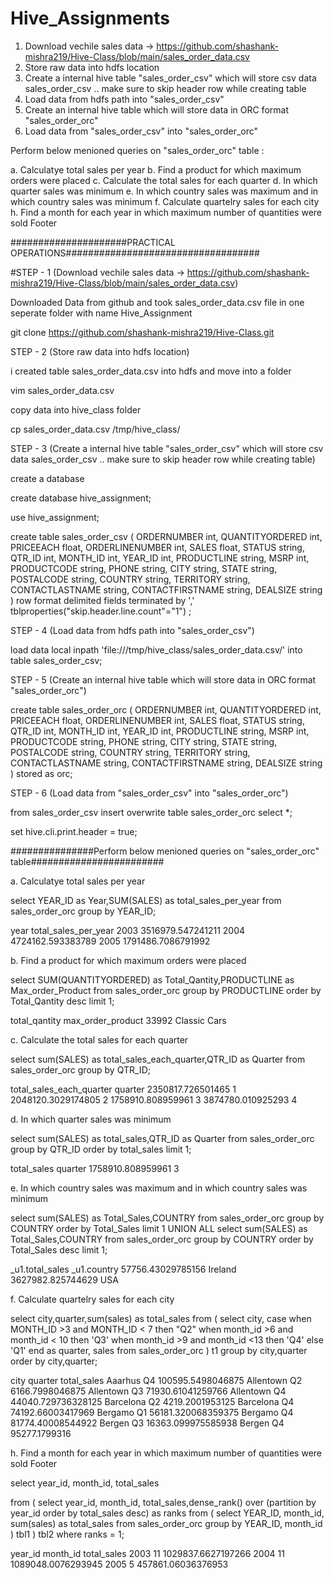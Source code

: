# Hive_Assignments

1. Download vechile sales data -> https://github.com/shashank-mishra219/Hive-Class/blob/main/sales_order_data.csv
2. Store raw data into hdfs location
3. Create a internal hive table "sales_order_csv" which will store csv data sales_order_csv .. make sure to skip header row while creating table
4. Load data from hdfs path into "sales_order_csv" 
5. Create an internal hive table which will store data in ORC format "sales_order_orc"
6. Load data from "sales_order_csv" into "sales_order_orc"

Perform below menioned queries on "sales_order_orc" table :

a. Calculatye total sales per year
b. Find a product for which maximum orders were placed
c. Calculate the total sales for each quarter
d. In which quarter sales was minimum
e. In which country sales was maximum and in which country sales was minimum
f. Calculate quartelry sales for each city
h. Find a month for each year in which maximum number of quantities were sold
Footer


#####################PRACTICAL OPERATIONS###################################


#STEP - 1 (Download vechile sales data -> https://github.com/shashank-mishra219/Hive-Class/blob/main/sales_order_data.csv)

Downloaded Data from github and took sales_order_data.csv file in one seperate folder with name Hive_Assignment

git clone https://github.com/shashank-mishra219/Hive-Class.git



STEP - 2 (Store raw data into hdfs location)

i created table sales_order_data.csv into hdfs and move into a folder

vim sales_order_data.csv

copy data into  hive_class folder

cp sales_order_data.csv /tmp/hive_class/



STEP - 3  (Create a internal hive table "sales_order_csv" which will store csv data sales_order_csv .. make sure to skip header row while creating table)

create a database

create database hive_assignment;

use hive_assignment;

create table sales_order_csv
(
ORDERNUMBER int,
QUANTITYORDERED int,
PRICEEACH float,
ORDERLINENUMBER int,
SALES float,
STATUS string,
QTR_ID int,
MONTH_ID int,
YEAR_ID int,
PRODUCTLINE string,
MSRP int,
PRODUCTCODE string,
PHONE string,
CITY string,
STATE string,
POSTALCODE string,
COUNTRY string,
TERRITORY string,
CONTACTLASTNAME string,
CONTACTFIRSTNAME string,
DEALSIZE string
)
row format delimited
fields terminated by ','
tblproperties("skip.header.line.count"="1")
; 



STEP - 4 (Load data from hdfs path into "sales_order_csv")

load data local inpath 'file:///tmp/hive_class/sales_order_data.csv/' into table sales_order_csv;



STEP - 5 (Create an internal hive table which will store data in ORC format "sales_order_orc")

create table sales_order_orc
(
ORDERNUMBER int,
QUANTITYORDERED int,
PRICEEACH float,
ORDERLINENUMBER int,
SALES float,
STATUS string,
QTR_ID int,
MONTH_ID int,
YEAR_ID int,
PRODUCTLINE string,
MSRP int,
PRODUCTCODE string,
PHONE string,
CITY string,
STATE string,
POSTALCODE string,
COUNTRY string,
TERRITORY string,
CONTACTLASTNAME string,
CONTACTFIRSTNAME string,
DEALSIZE string
)
stored as orc;


STEP - 6 (Load data from "sales_order_csv" into "sales_order_orc")

from sales_order_csv insert overwrite table sales_order_orc select *;

set hive.cli.print.header = true;





###############Perform below menioned queries on "sales_order_orc" table########################


a. Calculatye total sales per year

select YEAR_ID as Year,SUM(SALES) as total_sales_per_year from sales_order_orc group by YEAR_ID;


year	total_sales_per_year
2003	3516979.547241211
2004	4724162.593383789
2005	1791486.7086791992









b. Find a product for which maximum orders were placed

select SUM(QUANTITYORDERED) as Total_Qantity,PRODUCTLINE as Max_order_Product from sales_order_orc group by PRODUCTLINE order by Total_Qantity desc limit 1;


total_qantity	max_order_product
33992	Classic Cars







c. Calculate the total sales for each quarter

select sum(SALES) as total_sales_each_quarter,QTR_ID as Quarter from sales_order_orc group by QTR_ID;


total_sales_each_quarter	quarter
2350817.726501465	1
2048120.3029174805	2
1758910.808959961	3
3874780.010925293	4








d. In which quarter sales was minimum

select sum(SALES) as total_sales,QTR_ID as Quarter from sales_order_orc group by QTR_ID order by total_sales limit 1;


total_sales	quarter
1758910.808959961	3









e. In which country sales was maximum and in which country sales was minimum

select sum(SALES) as Total_Sales,COUNTRY from sales_order_orc group by COUNTRY order by Total_Sales limit 1
UNION ALL
select sum(SALES) as Total_Sales,COUNTRY from sales_order_orc group by COUNTRY order by Total_Sales desc limit 1;


_u1.total_sales	_u1.country
57756.43029785156	Ireland
3627982.825744629	USA









f. Calculate quartelry sales for each city

select city,quarter,sum(sales) as total_sales
from 
( select city, case
      when MONTH_ID >3 and MONTH_ID < 7 then "Q2"
      when month_id >6 and month_id < 10 then 'Q3'
      when month_id >9 and month_id <13 then 'Q4'
      else 'Q1' 
      end as quarter,
      sales
  from sales_order_orc
) t1 
group by city,quarter
order by city,quarter;



city	quarter	total_sales
Aaarhus	Q4	100595.5498046875
Allentown	Q2	6166.7998046875
Allentown	Q3	71930.61041259766
Allentown	Q4	44040.729736328125
Barcelona	Q2	4219.2001953125
Barcelona	Q4	74192.66003417969
Bergamo	Q1	56181.320068359375
Bergamo	Q4	81774.40008544922
Bergen	Q3	16363.099975585938
Bergen	Q4	95277.1799316











h. Find a month for each year in which maximum number of quantities were sold
Footer


select year_id,
       month_id, 
       total_sales
 
from
(   select  year_id,
            month_id,
            total_sales,dense_rank() over (partition by year_id order by total_sales desc) as ranks 
    from (  select  YEAR_ID,
                    month_id,
                    sum(sales) as total_sales 
            from sales_order_orc 
            group by YEAR_ID,
                  month_id
          ) tbl1 
) tbl2
where ranks = 1;


year_id	month_id	total_sales
2003	11	1029837.6627197266
2004	11	1089048.0076293945
2005	5	457861.06036376953
